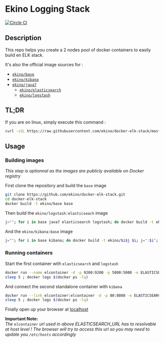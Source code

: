 # Ekino Logging Stack

[![Circle CI](https://circleci.com/gh/ekino/docker-elk-stack.svg?style=svg)](https://circleci.com/gh/ekino/docker-elk-stack)

## Description

This repo helps you create a 2 nodes pool of docker containers to easily build
en ELK stack.

It's also the official image sources for :
* [`ekino/base`](https://registry.hub.docker.com/u/ekino/base/)
 * [`ekino/kibana`](https://registry.hub.docker.com/u/ekino/kibana/)
 * [`ekino/java7`](https://registry.hub.docker.com/u/ekino/java7/)
   * [`ekino/elasticsearch`](https://registry.hub.docker.com/u/ekino/elasticsearch/)
   * [`ekino/logstash`](https://registry.hub.docker.com/u/ekino/logstash/)

## TL;DR

If you are on linux, simply execute this command :

```bash
curl -sSL https://raw.githubusercontent.com/ekino/docker-elk-stack/master/helper.sh | bash -s run
```

## Usage

### Building images

*This step is optionnal as the images are publicly available on Docker registry*

First clone the repository and build the `base` image
```bash
git clone https://github.com/ekino/docker-elk-stack.git
cd docker-elk-stack
docker build -t ekino/base base
```

Then build the `ekino/logstash:elasticseach` image
```bash
j=""; for i in base java7 elasticsearch logstash; do docker build -t ekino/$i$j $i; j=":$i"; done
```

And the `ekino/kibana:base` image
```bash
j=""; for i in base kibana; do docker build -t ekino/$i$j $i; j=":$i"; done
```

### Running containers

Start the first container with `elasticsearch` and `logstash`
```bash
docker run --name elcontainer -d -p 9200:9200 -p 5000:5000 -e ELASTICSEARCH_AUTH=none ekino/logstash:elasticsearch
sleep 5 ; docker logs $(docker ps -lq)
```

And connect the second standalone container with `kibana`
```bash
docker run --link elcontainer:elcontainer -d -p 80:8080 -e ELASTICSEARCH_URL="http://elcontainer:9200" ekino/kibana:base
sleep 5 ; docker logs $(docker ps -lq)
```

Finally open up your browser at [localhost](http://localhost/)

**Important Note:**  
*The `elcontainer` url used in above ELASTICSEARCH_URL has to resolvable at 
host level ! The browser will try to access this url so you may need to update 
you `/etc/hosts` accordingly*